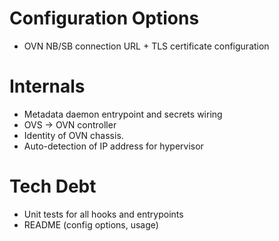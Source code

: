 # Configuration Options

- OVN NB/SB connection URL + TLS certificate configuration

# Internals

- Metadata daemon entrypoint and secrets wiring
- OVS -> OVN controller
- Identity of OVN chassis.
- Auto-detection of IP address for hypervisor

# Tech Debt

- Unit tests for all hooks and entrypoints
- README (config options, usage)
